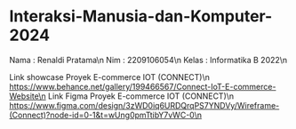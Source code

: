 # Interaksi-Manusia-dan-Komputer-2024

Nama : Renaldi Pratama\n
Nim : 2209106054\n
Kelas : Informatika B 2022\n

Link showcase Proyek E-commerce IOT (CONNECT)\n
https://www.behance.net/gallery/199466567/Connect-IoT-E-commerce-Website\n
Link Figma Proyek E-commerce IOT (CONNECT)\n
https://www.figma.com/design/3zWD0iq6URDQrqPS7YNDVy/Wireframe-(Connect)?node-id=0-1&t=wUng0pmTtibY7vWC-0\n
